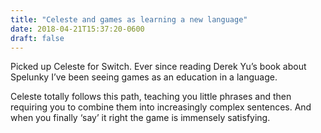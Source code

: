 ```yaml
---
title: "Celeste and games as learning a new language"
date: 2018-04-21T15:37:20-0600
draft: false
---
```






Picked up Celeste for Switch. Ever since reading Derek Yu’s book about Spelunky I’ve been seeing games as an education in a language.

Celeste totally follows this path, teaching you little phrases and then requiring you to combine them into increasingly complex sentences. And when you finally ‘say’ it right the game is immensely satisfying.



